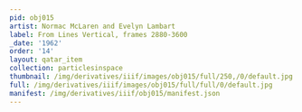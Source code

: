 ```yaml
---
pid: obj015
artist: Normac McLaren and Evelyn Lambart
label: From Lines Vertical, frames 2880-3600
_date: '1962'
order: '14'
layout: qatar_item
collection: particlesinspace
thumbnail: /img/derivatives/iiif/images/obj015/full/250,/0/default.jpg
full: /img/derivatives/iiif/images/obj015/full/full/0/default.jpg
manifest: /img/derivatives/iiif/obj015/manifest.json
---
```

